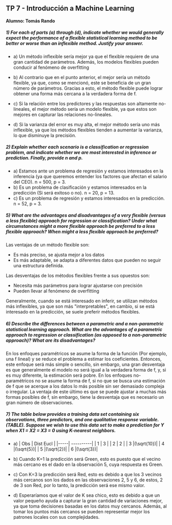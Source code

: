 ## TP 7 - Introducción a Machine Learning
**Alumno: Tomás Rando**


##### 1) For each of parts (a) through (d), indicate whether we would generally expect the performance of a flexible statistical learning method to be better or worse than an inflexible method. Justify your answer.


- a) Un método inflexible sería mejor ya que el flexible requiere de una gran cantidad de parámetros. Además, los modelos flexibles pueden conducir al fenómeno de overfitting


- b) Al contrario que en el punto anterior, el mejor sería un método flexible, ya que, como se mencionó, este se beneficia de un gran número de parámetros. Gracias a esto, el método flexible puede lograr obtener una forma más cercana a la verdadera forma de f.
- c)  Si la relación entre los predictores y las respuestas son altamente no-lineales, el mejor método sería un modelo flexible, ya que estos son mejores en capturar las relaciones no-lineales.
- d) Si la varianza del error es muy alta, el mejor método sería uno más inflexible, ya que los métodos flexibles tienden a aumentar la varianza, lo que disminuye la precisión.
##### 2) Explain whether each scenario is a classification or regression problem, and indicate whether we are most interested in inference or prediction. Finally, provide n and p.


- a) Estamos ante un problema de regresión y estamos interesados en la inferencia (ya que queremos entender los factores que afectan el salario del CEO). n = 500, p = 3.
- b) Es un problema de clasificación y estamos interesados en la predicción (Si será exitoso o no). n = 20, p = 13.
- c) Es un problema de regresión y estamos interesados en la predicción. n = 52, p = 3.


##### 5) What are the advantages and disadvantages of a very flexible (versus a less flexible) approach for regression or classification? Under what circumstances might a more flexible approach be preferred to a less flexible approach? When might a less flexible approach be preferred?
Las ventajas de un método flexible son:
- Es más preciso, se ajusta mejor a los datos
- Es más adaptable, se adapta a diferentes datos que pueden no seguir una estructura definida.  
   
Las desventajas de los métodos flexibles frente a sus opuestos son:
- Necesita más parámetros para lograr ajustarse con precisión
- Pueden llevar al fenómeno de overfitting


Generalmente, cuando se está interesado en inferir, se utilizan métodos más inflexibles, ya que son más "interpretables", en cambio, si se está interesado en la predicción, se suele preferir métodos flexibles.


##### 6) Describe the diﬀerences between a parametric and a non-parametric statistical learning approach. What are the advantages of a parametric approach to regression or classification (as opposed to a non-parametric approach)? What are its disadvantages?


En los enfoques paramétricos se asume la forma de la función (Por ejemplo, una f lineal) y se reduce el problema a estimar los coeficientes. Entonces, este enfoque será más simple o sencillo, sin embargo, una gran desventaja es que generalmente el modelo no será igual a la verdadera forma de f, y, si es muy diferente, la estimación será pobre. En los enfoques no-paramétricos no se asume la forma de f, si no que se busca una estimación de f que se acerque a los datos lo más posible sin ser demasiado compleja o irregular. La ventaja de este último es que se puede ajustar a muchas más formas posibles de f, sin embargo, tiene la desventaja que es necesario un gran número de observaciones.


##### 7) The table below provides a training data set containing six observations, three predictors, and one qualitative response variable. (TABLE). Suppose we wish to use this data set to make a prediction for Y when X1 = X2 = X3 = 0 using K-nearest neighbors.


- a)
  | Obs | Dist Eucl |
  |-----| ----------|
  | 1   |   3       |
  | 2   |   2       |
  | 3   |\(\sqrt{10}\)|
  | 4   |\(\sqrt{5}\)|
  | 5   |\(\sqrt{2}\)|
  | 6   |\(\sqrt{3}\)|




- b) Cuando K=1 la predicción será Green, esto es puesto que el vecino más cercano es el dado en la observación 5, cuya respuesta es Green.
- c) Con K=3 la predicción será Red, esto es debido a que los 3 vecinos más cercanos son los dados en las observaciones 2, 5 y 6, de estos, 2 de 3 son Red, por lo tanto, la predicción será ese mismo valor.
- d) Esperaríamos que el valor de K sea chico, esto es debido a que un valor pequeño ayuda a capturar la gran cantidad de variaciones mejor, ya que toma decisiones basadas en los datos muy cercanos. Además, al tomar los puntos más cercanos se pueden representar mejor los patrones locales con sus complejidades.

